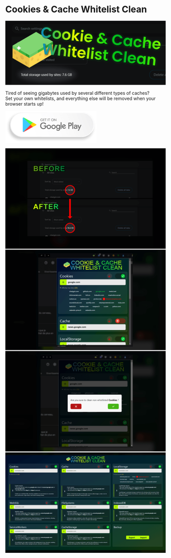 # Cookies & Cache Whitelist Clean

![splash](img/header.png)

Tired of seeing gigabytes used by several different types of caches?\
Set your own whitelists, and everything else will be removed when your browser starts up!

[<img src="img/download.png">](#)

![screenshot1](img/screen_1.png)
![screenshot2](img/screen_2.png)
![screenshot3](img/screen_3.png)
![screenshot4](img/screen_4.png)